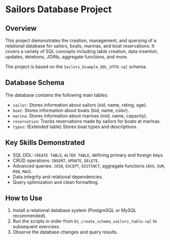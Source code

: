 # Sailors Database Project

## Overview
This project demonstrates the creation, management, and querying of a relational database for sailors, boats, marinas, and boat reservations. It covers a variety of SQL concepts including table creation, data insertion, updates, deletions, JOINs, aggregate functions, and more.

The project is based on the `Sailors_Example_DDL_UTF8.sql` schema.

## Database Schema
The database contains the following main tables:

- `sailor`: Stores information about sailors (sid, name, rating, age).  
- `boat`: Stores information about boats (bid, name, color).  
- `marina`: Stores information about marinas (mid, name, capacity).  
- `reservation`: Tracks reservations made by sailors for boats at marinas.  
- `typos`: (Extended table) Stores boat types and descriptions.

## Key Skills Demonstrated
- SQL DDL: `CREATE TABLE`, `ALTER TABLE`, defining primary and foreign keys.  
- CRUD operations: `INSERT`, `UPDATE`, `DELETE`.  
- Advanced queries: `JOIN`, `EXCEPT`, `DISTINCT`, aggregate functions (`AVG`, `SUM`, `MIN`, `MAX`).  
- Data integrity and relational dependencies.  
- Query optimization and clean formatting.
  
## How to Use
1. Install a relational database system (PostgreSQL or MySQL recommended).  
2. Run the scripts in order from `01_create_schema_sailors_table.sql` to subsequent exercises.  
3. Observe the database changes and query results.
